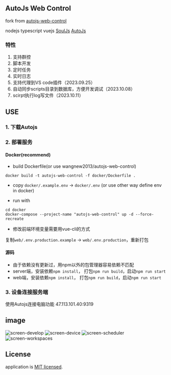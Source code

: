 ## AutoJs Web Control

fork from [autojs-web-control](https://github.com/zrk1993/autojs-web-control)

nodejs typescript vuejs  [SoulJs](https://github.com/zrk1993/souljs) [AutoJs](https://github.com/hyb1996/Auto.js)

### 特性

1. 支持群控
2. 脚本开发
3. 定时任务
4. 实时日志
5. 支持代理到VS code插件（2023.09.25）
6. 自动同步scripts目录到数据库，方便开发调试（2023.10.08）
7. scirpt执行log写文件（2023.10.11）

## USE

### 1. 下载Autojs

### 2. 部署服务

#### Docker(recommend)

+ build Dockerfile(or use wangnew2013/autojs-web-control)
```
docker build -t autojs-web-control -f docker/Dockerfile .
```

+ copy `docker/.example.env` -> `docker/.env` (or use other way define env in docker)

+ run with
```
cd docker
docker-compose --project-name "autojs-web-control" up -d --force-recreate
```

+ 修改前端环境变量需要用vue-cli的方式

复制`web/.env.production.example` -> `web/.env.production`，重新打包

#### 源码

+ 由于依赖没有更新过，用npm以外的包管理器容易依赖不匹配
+ server端，安装依赖`npm install`， 打包`npm run build`，启动`npm run start`
+ web端，安装依赖`npm install`， 打包`npm run build`，启动`npm run start`

### 3. 设备连接服务端

使用Autojs连接电脑功能 47.113.101.40:9319

## image

![screen-develop](https://raw.githubusercontent.com/zrk1993/autojs-web-control/master/image/develop.png)
![screen-device](https://raw.githubusercontent.com/zrk1993/autojs-web-control/master/image/device.png)
![screen-scheduler](https://raw.githubusercontent.com/zrk1993/autojs-web-control/master/image/scheduler.png)
![screen-workspaces](https://raw.githubusercontent.com/zrk1993/autojs-web-control/master/image/workspaces.png)

## License

application is [MIT licensed](LICENSE).
